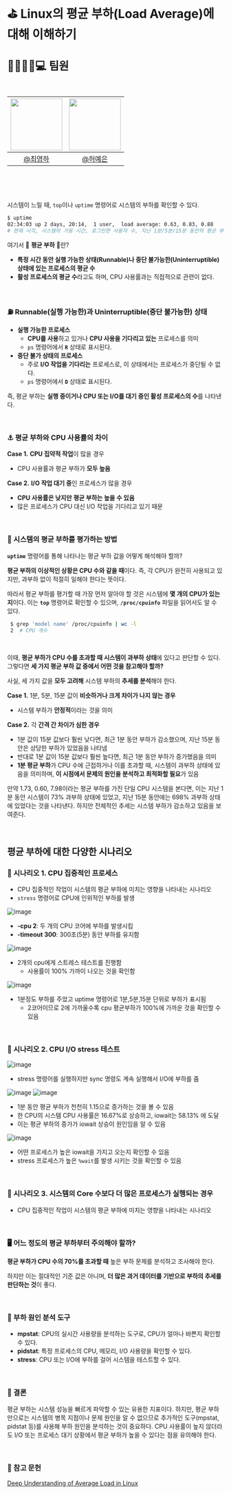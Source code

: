 # ⛳ Linux의 평균 부하(Load Average)에 대해 이해하기


<h2 style="font-size: 25px;"> 👨‍👨‍👧‍👦💻 팀원 <br>
<br>
    
|<img src="https://avatars.githubusercontent.com/u/64997345?v=4" width="120" height="120"/>|<img src="https://avatars.githubusercontent.com/u/38968449?v=4" width="120" height="120"/>
|:-:|:-:|
|[@최영하](https://github.com/ChoiYoungha)|[@허예은](https://github.com/yyyeun)

<br></h2>

시스템이 느릴 때, `top`이나 `uptime` 명령어로 시스템의 부하를 확인할 수 있다.

```bash
$ uptime
02:34:03 up 2 days, 20:14,  1 user,  load average: 0.63, 0.83, 0.88
# 현재 시각, 시스템의 가동 시간, 로그인한 사용자 수, 지난 1분/5분/15분 동안의 평균 부하
```

여기서 🚨 **평균 부하** 🚨란?

- **특정 시간 동안 실행 가능한 상태(Runnable)나 중단 불가능한(Uninterruptible) 상태에 있는 프로세스의 평균 수**
- **활성 프로세스의 평균 수**라고도 하며, CPU 사용률과는 직접적으로 관련이 없다.

<br>

### ⛽ **Runnable(실행 가능한)과 Uninterruptible(중단 불가능한) 상태**

- **실행 가능한 프로세스**
    - **CPU를 사용**하고 있거나 **CPU 사용을 기다리고 있는** 프로세스를 의미
    - `ps` 명령어에서 **`R`** 상태로 표시된다.
- **중단 불가 상태의 프로세스**
    - 주로 **I/O 작업을 기다리는** 프로세스로, 이 상태에서는 프로세스가 중단될 수 없다.
    - `ps` 명령어에서 **`D`** 상태로 표시된다.

즉, 평균 부하는 **실행 중이거나 CPU 또는 I/O를 대기 중인 활성 프로세스의 수**를 나타낸다.

<br>

### ⚓ 평균 부하와 CPU 사용률의 차이

**Case 1.** **CPU 집약적 작업**이 많을 경우

- CPU 사용률과 평균 부하가 **모두 높음**

**Case 2.** **I/O 작업 대기 중**인 프로세스가 많을 경우

- **CPU 사용률은 낮지만** **평균 부하는 높을 수 있음**
- 많은 프로세스가 CPU 대신 I/O 작업을 기다리고 있기 때문

<br>

### 📃  시스템의 평균 부하를 평가하는 방법

**`uptime`** 명령어를 통해 나타나는 평균 부하 값을 어떻게 해석해야 할까?

**평균 부하의 이상적인 상황은 CPU 수와 같을 때**이다. 즉, 각 CPU가 완전히 사용되고 있지만, 과부하 없이 적절히 일해야 한다는 뜻이다.

따라서 평균 부하를 평가할 때 가장 먼저 알아야 할 것은 시스템에 **몇 개의 CPU가 있는지**이다. 이는 **`top`** 명령어로 확인할 수 있으며, **`/proc/cpuinfo`** 파일을 읽어서도 알 수 있다.

```bash
 $ grep 'model name' /proc/cpuinfo | wc -l
 2  # CPU 개수
```

<br>

이때, **평균 부하가 CPU 수를 초과할 때 시스템이 과부하 상태**에 있다고 판단할 수 있다. 그렇다면 **세 가지 평균 부하 값 중에서 어떤 것을 참고해야 할까?**

사실, 세 가지 값을 **모두 고려해** 시스템 부하의 **추세를 분석**해야 한다. 

**Case 1.** 1분, 5분, 15분 값이 **비슷하거나 크게 차이가 나지 않는 경우**

- 시스템 부하가 **안정적**이라는 것을 의미

**Case 2.** 각 **간격 간 차이가 심한 경우**

- 1분 값이 15분 값보다 훨씬 낮다면, 최근 1분 동안 부하가 감소했으며, 지난 15분 동안은 상당한 부하가 있었음을 나타냄
- 반대로 1분 값이 15분 값보다 훨씬 높다면, 최근 1분 동안 부하가 증가했음을 의미
- **1분 평균 부하**가 CPU 수에 근접하거나 이를 초과할 때, 시스템이 과부하 상태에 있음을 의미하며, **이 시점에서 문제의 원인을 분석하고 최적화할 필요**가 있음

만약 1.73, 0.60, 7.98이라는 평균 부하를 가진 단일 CPU 시스템을 본다면, 이는 지난 1분 동안 시스템이 73% 과부하 상태에 있었고, 지난 15분 동안에는 698% 과부하 상태에 있었다는 것을 나타낸다. 하지만 전체적인 추세는 시스템 부하가 감소하고 있음을 보여준다.

<br>

## 평균 부하에 대한 다양한 시나리오
### 🚩  시나리오 1. CPU 집중적인 프로세스
- CPU 집중적인 작업이 시스템의 평균 부하에 미치는 영향을 나타내는 시나리오
- `stress` 명령어로 CPU에 인위적인 부하를 발생

![image](https://github.com/user-attachments/assets/70f69d2e-a228-475a-a0bf-e8efa4b65b01)

- **-cpu 2**: 두 개의 CPU 코어에 부하를 발생시킴
- **-timeout 300**: 300초(5분) 동안 부하를 유지함

![image](https://github.com/user-attachments/assets/87fa06f5-88a5-4c5c-be3d-4ae39712e33c)
- 2개의 cpu에게 스트레스 테스트를 진행함
    - 사용률이 100% 가까이 나오는 것을 확인함

![image](https://github.com/user-attachments/assets/055aa5eb-880e-4b83-97c4-3be3cb23524d)
- 1분정도 부하를 주었고 uptime 명령어로 1분,5분,15분 단위로 부하가 표시됨
    - 2코어이므로 2에 가까울수록 cpu 평균부하가 100%에 가까운 것을 확인할 수 있음

<br>

### 🚩  시나리오 2. CPU I/O stress 테스트
![image](https://github.com/user-attachments/assets/c7fde94c-f521-4bef-980b-2a1cc633469d)
- stress 명령어를 실행하지만 sync 명령도 계속 실행해서 I/O에 부하를 줌

![image](https://github.com/user-attachments/assets/1844cd1c-54a7-4a7e-bf98-800ace6a5288)
![image](https://github.com/user-attachments/assets/827944bb-9387-4b75-b8de-3644b4aad03c)
- 1분 동안 평균 부하가 천천히 1.15으로 증가하는 것을 볼 수 있음
- 한 CPU의 시스템 CPU 사용률은 16.67%로 상승하고, iowait는 58.13% 에 도달
- 이는 평균 부하의 증가가 iowait 상승이 원인임을 알 수 있음

![image](https://github.com/user-attachments/assets/2db51eee-1d2d-45d6-93f3-91568b83ed13)
- 어떤 프로세스가 높은 iowait을 가지고 오는지 확인할 수 있음
- stress 프로세스가 높은 `%wait`를 발생 시키는 것을 확인할 수 있음
<br>

### 🚩  시나리오 3. 시스템의 Core 수보다 더 많은 프로세스가 실행되는 경우
- CPU 집중적인 작업이 시스템의 평균 부하에 미치는 영향을 나타내는 시나리오


<br>

### 🖥️ 어느 정도의 평균 부하부터 주의해야 할까?

**평균 부하가 CPU 수의 70%를 초과할 때** 높은 부하 문제를 분석하고 조사해야 한다.

하지만 이는 절대적인 기준 값은 아니며, **더 많은 과거 데이터를 기반으로 부하의 추세를 판단하는 것**이 좋다.

<br>

### 🎥 부하 원인 분석 도구

- **mpstat**: CPU의 실시간 사용량을 분석하는 도구로, CPU가 얼마나 바쁜지 확인할 수 있다.
- **pidstat**: 특정 프로세스의 CPU, 메모리, I/O 사용량을 확인할 수 있다.
- **stress**: CPU 또는 I/O에 부하를 걸어 시스템을 테스트할 수 있다.

<br>

### 📌 결론

평균 부하는 시스템 성능을 빠르게 파악할 수 있는 유용한 지표이다. 하지만, 평균 부하만으로는 시스템의 병목 지점이나 문제 원인을 알 수 없으므로 추가적인 도구(mpstat, pidstat 등)를 사용해 부하 원인을 분석하는 것이 중요하다. CPU 사용률이 높지 않더라도 I/O 또는 프로세스 대기 상황에서 평균 부하가 높을 수 있다는 점을 유의해야 한다.

<br>

### 📎 참고 문헌
[Deep Understanding of Average Load in Linux](https://blog.devgenius.io/deep-understanding-of-average-load-in-linux-74822e1dbcb1)
